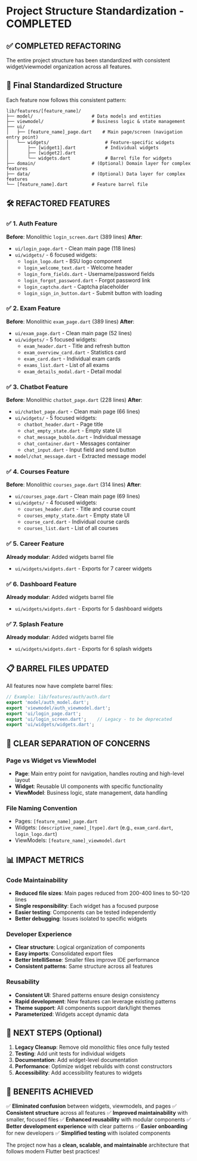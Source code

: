 # Project Structure Standardization - COMPLETED

## ✅ COMPLETED REFACTORING

The entire project structure has been standardized with consistent widget/viewmodel organization across all features.

## 📁 Final Standardized Structure

Each feature now follows this consistent pattern:

```
lib/features/[feature_name]/
├── model/                      # Data models and entities
├── viewmodel/                  # Business logic & state management  
├── ui/
│   ├── [feature_name]_page.dart    # Main page/screen (navigation entry point)
│   └── widgets/                     # Feature-specific widgets
│       ├── [widget1].dart           # Individual widgets
│       ├── [widget2].dart
│       └── widgets.dart             # Barrel file for widgets
├── domain/                     # (Optional) Domain layer for complex features
├── data/                       # (Optional) Data layer for complex features
└── [feature_name].dart         # Feature barrel file
```

## 🛠️ REFACTORED FEATURES

### ✅ 1. Auth Feature
**Before**: Monolithic `login_screen.dart` (389 lines)
**After**: 
- `ui/login_page.dart` - Clean main page (118 lines)
- `ui/widgets/` - 6 focused widgets:
  - `login_logo.dart` - BSU logo component
  - `login_welcome_text.dart` - Welcome header
  - `login_form_fields.dart` - Username/password fields
  - `login_forgot_password.dart` - Forgot password link
  - `login_captcha.dart` - Captcha placeholder
  - `login_sign_in_button.dart` - Submit button with loading

### ✅ 2. Exam Feature
**Before**: Monolithic `exam_page.dart` (389 lines)
**After**:
- `ui/exam_page.dart` - Clean main page (52 lines)
- `ui/widgets/` - 5 focused widgets:
  - `exam_header.dart` - Title and refresh button
  - `exam_overview_card.dart` - Statistics card
  - `exam_card.dart` - Individual exam cards
  - `exams_list.dart` - List of all exams
  - `exam_details_modal.dart` - Detail modal

### ✅ 3. Chatbot Feature
**Before**: Monolithic `chatbot_page.dart` (228 lines)
**After**:
- `ui/chatbot_page.dart` - Clean main page (66 lines)
- `ui/widgets/` - 5 focused widgets:
  - `chatbot_header.dart` - Page title
  - `chat_empty_state.dart` - Empty state UI
  - `chat_message_bubble.dart` - Individual message
  - `chat_container.dart` - Messages container
  - `chat_input.dart` - Input field and send button
- `model/chat_message.dart` - Extracted message model

### ✅ 4. Courses Feature
**Before**: Monolithic `courses_page.dart` (314 lines)
**After**:
- `ui/courses_page.dart` - Clean main page (69 lines)
- `ui/widgets/` - 4 focused widgets:
  - `courses_header.dart` - Title and course count
  - `courses_empty_state.dart` - Empty state UI
  - `course_card.dart` - Individual course cards
  - `courses_list.dart` - List of all courses

### ✅ 5. Career Feature
**Already modular**: Added widgets barrel file
- `ui/widgets/widgets.dart` - Exports for 7 career widgets

### ✅ 6. Dashboard Feature
**Already modular**: Added widgets barrel file
- `ui/widgets/widgets.dart` - Exports for 5 dashboard widgets

### ✅ 7. Splash Feature
**Already modular**: Added widgets barrel file
- `ui/widgets/widgets.dart` - Exports for 6 splash widgets

## 📋 BARREL FILES UPDATED

All features now have complete barrel files:

```dart
// Example: lib/features/auth/auth.dart
export 'model/auth_model.dart';
export 'viewmodel/auth_viewmodel.dart';
export 'ui/login_page.dart';
export 'ui/login_screen.dart';    // Legacy - to be deprecated
export 'ui/widgets/widgets.dart';
```

## 🎯 CLEAR SEPARATION OF CONCERNS

### Page vs Widget vs ViewModel
- **Page**: Main entry point for navigation, handles routing and high-level layout
- **Widget**: Reusable UI components with specific functionality
- **ViewModel**: Business logic, state management, data handling

### File Naming Convention
- Pages: `[feature_name]_page.dart`
- Widgets: `[descriptive_name]_[type].dart` (e.g., `exam_card.dart`, `login_logo.dart`)
- ViewModels: `[feature_name]_viewmodel.dart`

## 📊 IMPACT METRICS

### Code Maintainability
- **Reduced file sizes**: Main pages reduced from 200-400 lines to 50-120 lines
- **Single responsibility**: Each widget has a focused purpose
- **Easier testing**: Components can be tested independently
- **Better debugging**: Issues isolated to specific widgets

### Developer Experience
- **Clear structure**: Logical organization of components
- **Easy imports**: Consolidated export files
- **Better IntelliSense**: Smaller files improve IDE performance
- **Consistent patterns**: Same structure across all features

### Reusability
- **Consistent UI**: Shared patterns ensure design consistency
- **Rapid development**: New features can leverage existing patterns
- **Theme support**: All components support dark/light themes
- **Parameterized**: Widgets accept dynamic data

## 🔧 NEXT STEPS (Optional)

1. **Legacy Cleanup**: Remove old monolithic files once fully tested
2. **Testing**: Add unit tests for individual widgets
3. **Documentation**: Add widget-level documentation
4. **Performance**: Optimize widget rebuilds with const constructors
5. **Accessibility**: Add accessibility features to widgets

## 🚀 BENEFITS ACHIEVED

✅ **Eliminated confusion** between widgets, viewmodels, and pages
✅ **Consistent structure** across all features
✅ **Improved maintainability** with smaller, focused files
✅ **Enhanced reusability** with modular components
✅ **Better development experience** with clear patterns
✅ **Easier onboarding** for new developers
✅ **Simplified testing** with isolated components

The project now has a **clean, scalable, and maintainable** architecture that follows modern Flutter best practices!
